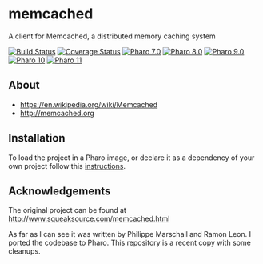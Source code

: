 # memcached
A client for Memcached, a distributed memory caching system

[![Build Status](https://github.com/svenvc/Memcached/workflows/Build/badge.svg?branch=master)](https://github.com/svenvc/Memcached/actions?query=workflow%3ABuild)
[![Coverage Status](https://codecov.io/github/svenvc/Memcached/coverage.svg?branch=master)](https://codecov.io/gh/svenvc/Memcached/branch/master)
[![Pharo 7.0](https://img.shields.io/badge/Pharo-7.0-informational)](https://pharo.org)
[![Pharo 8.0](https://img.shields.io/badge/Pharo-8.0-informational)](https://pharo.org)
[![Pharo 9.0](https://img.shields.io/badge/Pharo-9.0-informational)](https://pharo.org)
[![Pharo 10](https://img.shields.io/badge/Pharo-10-informational)](https://pharo.org)
[![Pharo 11](https://img.shields.io/badge/Pharo-11-informational)](https://pharo.org)

## About

- https://en.wikipedia.org/wiki/Memcached
- http://memcached.org

## Installation

To load the project in a Pharo image, or declare it as a dependency of your own project follow this [instructions](docs/Installation.md).

## Acknowledgements

The original project can be found at http://www.squeaksource.com/memcached.html

As far as I can see it was written by Philippe Marschall and Ramon Leon. I ported the codebase to Pharo. This repository is a recent copy with some cleanups.
